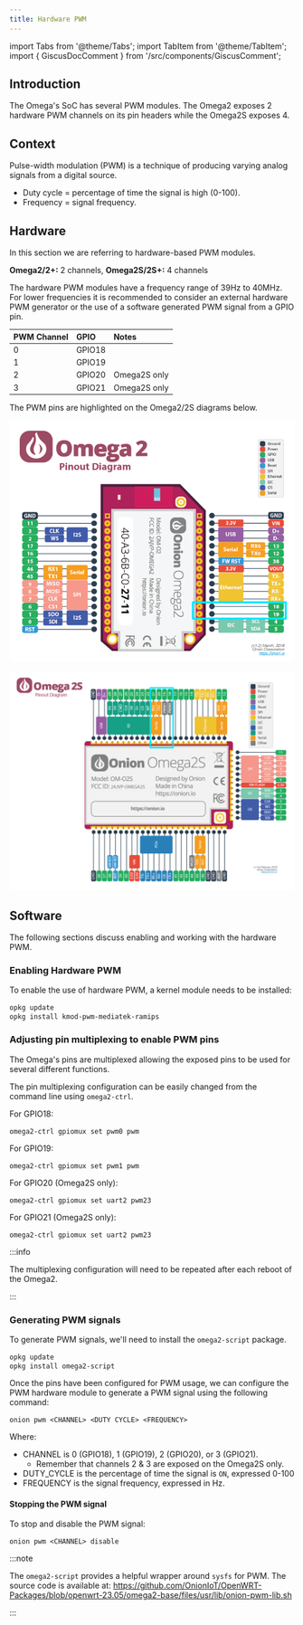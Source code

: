 ```yaml
---
title: Hardware PWM
---
```


import Tabs from '@theme/Tabs';
import TabItem from '@theme/TabItem';
import { GiscusDocComment } from '/src/components/GiscusComment';

## Introduction

The Omega's SoC has several PWM modules. The Omega2 exposes 2 hardware PWM channels on its pin headers while the Omega2S exposes 4.

## Context

Pulse-width modulation (PWM) is a technique of producing varying analog signals from a digital source.

- Duty cycle = percentage of time the signal is high (0-100).
- Frequency = signal frequency.

## Hardware

In this section we are referring to hardware-based PWM modules.

**Omega2/2+:** 2 channels, **Omega2S/2S+:** 4 channels

The hardware PWM modules have a frequency range of 39Hz to 40MHz. For lower frequencies it is recommended to consider an external hardware PWM generator or the use of a software generated PWM signal from a GPIO pin.

| PWM Channel | GPIO   | Notes        |
| :---------- | :----- | :----------- |
| 0           | GPIO18 |              |
| 1           | GPIO19 |              |
| 2           | GPIO20 | Omega2S only |
| 3           | GPIO21 | Omega2S only |

The PWM pins are highlighted on the Omega2/2S diagrams below.

<Tabs>
  <TabItem value="omega2" label="Omega2" default>

![omega2-pinout pwm pins](./assets/omega2-pinout-pwm-highlights.png)

  </TabItem>
  <TabItem value="omega2s" label="Omega2S">

![omega2s-pinout pwm pins](./assets/omega2s-pinout-pwm-highlights.png)

  </TabItem>
</Tabs>

## Software

The following sections discuss enabling and working with the hardware PWM.

### Enabling Hardware PWM

To enable the use of hardware PWM, a kernel module needs to be installed:

```shell
opkg update   
opkg install kmod-pwm-mediatek-ramips
```

### Adjusting pin multiplexing to enable PWM pins

The Omega's pins are multiplexed allowing the exposed pins to be used for several different functions.

The pin multiplexing configuration can be easily changed from the command line using `omega2-ctrl`.

For GPIO18:

```shell
omega2-ctrl gpiomux set pwm0 pwm
```

For GPIO19:

```shell
omega2-ctrl gpiomux set pwm1 pwm
```

For GPIO20 (Omega2S only):

```shell
omega2-ctrl gpiomux set uart2 pwm23
```

For GPIO21 (Omega2S only):

```shell
omega2-ctrl gpiomux set uart2 pwm23
```

:::info

The multiplexing configuration will need to be repeated after each reboot of the Omega2.

:::

### Generating PWM signals

To generate PWM signals, we'll need to install the `omega2-script` package.

```shell
opkg update
opkg install omega2-script
```

Once the pins have been configured for PWM usage, we can configure the PWM hardware module to generate a PWM signal using the following command:

```shell
onion pwm <CHANNEL> <DUTY CYCLE> <FREQUENCY>
```

Where:

- CHANNEL is 0 (GPIO18), 1 (GPIO19), 2 (GPIO20), or 3 (GPIO21).
  - Remember that channels 2 & 3 are exposed on the Omega2S only.
- DUTY_CYCLE is the percentage of time the signal is `ON`, expressed 0-100
- FREQUENCY is the signal frequency, expressed in Hz.

#### Stopping the PWM signal

To stop and disable the PWM signal:

```shell
onion pwm <CHANNEL> disable
```

:::note

The `omega2-script` provides a helpful wrapper around `sysfs` for PWM. The source code is available at: https://github.com/OnionIoT/OpenWRT-Packages/blob/openwrt-23.05/omega2-base/files/usr/lib/onion-pwm-lib.sh

<!-- TODO: update above with OPENWRT_VERSION variable -->

:::

<GiscusDocComment />